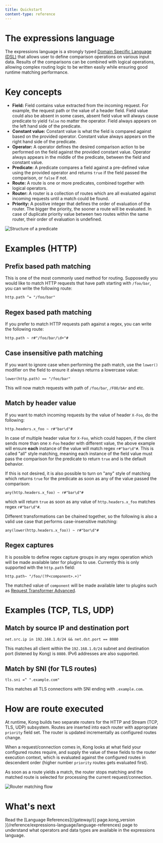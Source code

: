 ```yaml
---
title: Quickstart
content-type: reference
---
```


# The expressions language

The expressions language is a strongly typed [Domain Specific Language (DSL)](https://en.wikipedia.org/wiki/Domain-specific_language)
that allows user to define comparison operations on various input data.
Results of the comparisons can be combined with logical operations, allowing
complex routing logic to be written easily while ensuring good runtime
matching performance.

# Key concepts

* **Field:** Field contains value extracted from the incoming request. For example,
  the request path or the value of a header field. Field value could also be absent
  in some cases, absent field value will always cause predicate to yield `false`
  no matter the operator. Field always appears on the left hand side of the predicate.
* **Constant value:** Constant value is what the field is compared against based on the
  provided operator. Constant value always appears on the right hand side of the predicate.
* **Operator:** A operator defines the desired comparison action to be performed on the field
  against the provided constant value. Operator always appears in the middle of the predicate,
  between the field and constant value.
* **Predicate:** A predicate compares a field against a pre-defined value using the provided operator and
  returns `true` if the field passed the comparison, or `false` if not.
* **Route:** A route is one or more predicates, combined together with logical operators.
* **Router:** A router is a collection of routes which are all evaluated against incoming
  requests until a match could be found.
* **Priority:** A positive integer that defines the order of evaluation of the router.
  The bigger the priority, the sooner a route will be evaluated. In case of duplicate
  priority value between two routes within the same router, their order of evaluation is undefined.

![Structure of a predicate](/assets/images/products/gateway/reference/expressions-language/predicate.png)

# Examples (HTTP)
## Prefix based path matching

This is one of the most commonly used method for routing. Supposedly you would like
to match HTTP requests that have path starting with `/foo/bar`, you can write the following route:

```
http.path ^= "/foo/bar"
```

## Regex based path matching

If you prefer to match HTTP requests path against a regex, you can write the following route:

```
http.path ~ r#"/foo/bar/\d+"#
```

## Case insensitive path matching

If you want to ignore case when performing the path match, use the `lower()` modifier on the field
to ensure it always returns a lowercase value:

```
lower(http.path) == "/foo/bar"
```

This will now match requests with path of `/foo/bar`, `/FOO/bAr` and etc.

## Match by header value

If you want to match incoming requests by the value of header `X-Foo`, do the following:

```
http.headers.x_foo ~ r#"bar\d"#
```

In case of multiple header value for `X-Foo`, which could happen, if the client sends more than
one `X-Foo` header with different value, the above example will ensure **each** instance of the
value will match regex `r#"bar\d"#`. This is called "all" style matching, meaning each instance
of the field value must pass the comparison for the predicate to return `true` and is the
default behavior.

If this is not desired, it is also possible to turn on "any" style of matching which returns
`true` for the predicate as soon as any of the value passed the comparison:

```
any(http.headers.x_foo) ~ r#"bar\d"#
```

which will return `true` as soon as any value of `http.headers.x_foo` matches regex `r#"bar\d"#`.

Different transformations can be chained together, so the following is also a valid use case
that performs case-insensitive matching:

```
any(lower(http.headers.x_foo)) ~ r#"bar\d"#
```

## Regex captures

It is possible to define regex capture groups in any regex operation which will be made available
later for plugins to use. Currently this is only supported with the `http.path` field:

```
http.path~ "/foo/(?P<component>.+)"
```

The matched value of `component` will be made available later to plugins such as
[Request Transformer Advanced](/hub/kong-inc/request-transformer-advanced/how-to/templates/).

# Examples (TCP, TLS, UDP)

## Match by source IP and destination port

```
net.src.ip in 192.168.1.0/24 && net.dst.port == 8080
```

This matches all client within the `192.168.1.0/24` subnet and destination port (listened by Kong)
is `8080`. IPv6 addresses are also supported.

## Match by SNI (for TLS routes)

```
tls.sni =^ ".example.com"
```

This matches all TLS connections with SNI ending with `.example.com`.

# How are route executed

At runtime, Kong builds two separate routers for the HTTP and Stream (TCP, TLS, UDP) subsystem.
Routes are inserted into each router with appropriate `priority` field set. The router is
updated incrementally as configured routes change.

When a request/connection comes in, Kong looks at what field your configured routes require,
and supply the value of these fields to the router execution context, which is evaluated against
the configured routes in descendent order (higher number `priority` routes gets evaluated first).

As soon as a route yields a match, the router stops matching and the matched route is selected
for processing the current request/connection.

![Router matching flow](/assets/images/products/gateway/reference/expressions-language/router-matching-flow.png)

# What's next

Read the [Language References](/gateway/{{ page.kong_version }}/reference/expressions-language/language-references) page
to understand what operators and data types are available in the expressions language.

